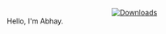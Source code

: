 []( 
  [![](http://hits.dwyl.com/abhaykumartomer/abhaysingh.svg)](http://hits.dwyl.com/abhaykumartomer/abhaykumartomer.github.io)
)
[]( 
  [![](http://hits.dwyl.com/abhaykumartomer/abhaysingh.svg)](http://hits.dwyl.com/github.com/abhaykumartomer/abhaykumartomer.github.io)
)


<div align="center">
  <!-- Downloads -->
  <a href="https://www.npmjs.com/package/abhaykumartomer.github.io">
    <img src="https://img.shields.io/npm/dt/abhaykumartomer.github.io.svg"
      alt="Downloads" />
  </a>
</div>
Hello, I'm Abhay.

